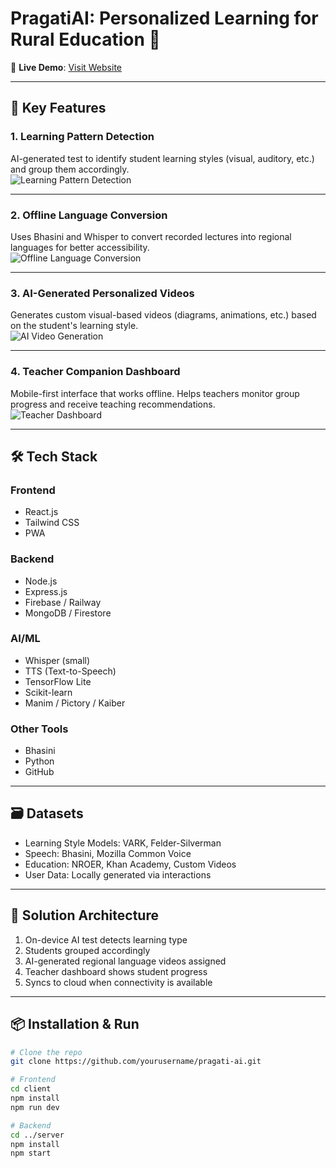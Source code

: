 
# PragatiAI: Personalized Learning for Rural Education 🌱

🔗 **Live Demo**: [Visit Website](https://dashing-ganache-0dbb1a.netlify.app/)

---

## 🧠 Key Features

### 1. Learning Pattern Detection  
AI-generated test to identify student learning styles (visual, auditory, etc.) and group them accordingly.  
![Learning Pattern Detection](https://via.placeholder.com/600x300?text=Learning+Pattern+Detection)

---

### 2. Offline Language Conversion  
Uses Bhasini and Whisper to convert recorded lectures into regional languages for better accessibility.  
![Offline Language Conversion](https://via.placeholder.com/600x300?text=Regional+Language+Conversion)

---

### 3. AI-Generated Personalized Videos  
Generates custom visual-based videos (diagrams, animations, etc.) based on the student's learning style.  
![AI Video Generation](https://via.placeholder.com/600x300?text=AI+Generated+Videos)

---

### 4. Teacher Companion Dashboard  
Mobile-first interface that works offline. Helps teachers monitor group progress and receive teaching recommendations.  
![Teacher Dashboard](https://via.placeholder.com/600x300?text=Teacher+Dashboard)

---

## 🛠️ Tech Stack

### Frontend
- React.js  
- Tailwind CSS  
- PWA

### Backend
- Node.js  
- Express.js  
- Firebase / Railway  
- MongoDB / Firestore

### AI/ML
- Whisper (small)  
- TTS (Text-to-Speech)  
- TensorFlow Lite  
- Scikit-learn  
- Manim / Pictory / Kaiber

### Other Tools
- Bhasini  
- Python  
- GitHub

---

## 🗃️ Datasets

- Learning Style Models: VARK, Felder-Silverman  
- Speech: Bhasini, Mozilla Common Voice  
- Education: NROER, Khan Academy, Custom Videos  
- User Data: Locally generated via interactions

---

## 🧩 Solution Architecture

1. On-device AI test detects learning type  
2. Students grouped accordingly  
3. AI-generated regional language videos assigned  
4. Teacher dashboard shows student progress  
5. Syncs to cloud when connectivity is available

---

## 📦 Installation & Run

```bash
# Clone the repo
git clone https://github.com/yourusername/pragati-ai.git

# Frontend
cd client
npm install
npm run dev

# Backend
cd ../server
npm install
npm start
